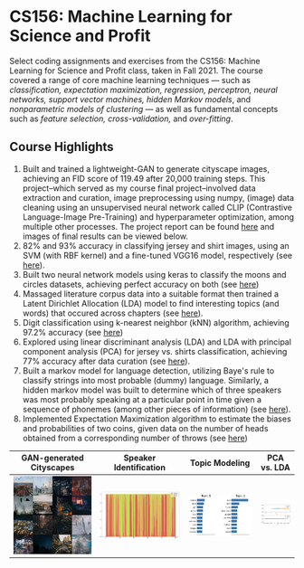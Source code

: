 # CS156: Machine Learning for Science and Profit
Select coding assignments and exercises from the CS156: Machine Learning for Science and Profit class, taken in Fall 2021. The course covered a range of core machine learning techniques — such as *classification, expectation maximization, regression, perceptron, neural networks, support vector machines, hidden Markov models*, and *nonparametric models of clustering* — as well as fundamental concepts such as *feature selection, cross-validation,* and *over-fitting*.

Course Highlights
------------
1. Built and trained a lightweight-GAN to generate cityscape images, achieving an FID score of 119.49 after 20,000 training steps. This project–which served as my course final project–involved data extraction and curation, image preprocessing using numpy, (image) data cleaning using an unsupervised neural network called CLIP (Contrastive Language-Image Pre-Training) and hyperparameter optimization, among multiple other processes. The project report can be found [here](https://github.com/KoredeAkande/CS156-Machine-Learning-for-Science-and-Profit/blob/main/-Final%20Project%20GAN%20Cityscapes/CS156%20Final%20GAN%20Cityscapes.pdf) and images of final results can be viewed below.
2. 82% and 93% accuracy in classifying jersey and shirt images, using an SVM (with RBF kernel) and a fine-tuned VGG16 model, respectively (see [here](https://github.com/KoredeAkande/CS156-Machine-Learning-for-Science-and-Profit/blob/main/A6-%20SVM%20vs%20VGG16%20(Fashion%202.0).ipynb)).
3. Built two neural network models using keras to classify the moons and circles datasets, achieving perfect accuracy on both (see [here](https://github.com/KoredeAkande/CS156-Machine-Learning-for-Science-and-Profit/blob/main/Exc11-%20Feedforward%20Neural%20Networks.ipynb))
4. Massaged literature corpus data into a suitable format then trained a Latent Dirichlet Allocation (LDA) model to find interesting topics (and words) that occured across chapters (see [here](https://github.com/KoredeAkande/CS156-Machine-Learning-for-Science-and-Profit/blob/main/Exc14-%20Topic%20Modeling%20with%20LDA.ipynb)).
5. Digit classification using k-nearest neighbor (kNN) algorithm, achieving 97.2% accuracy (see [here](https://github.com/KoredeAkande/CS156-Machine-Learning-for-Science-and-Profit/blob/main/A1-%20Linear%20Regression%20%26%20KNN/Moores%20Law%20%26%20MNIST%20Digits.ipynb))
6. Explored using linear discriminant analysis (LDA) and LDA with principal component analysis (PCA) for jersey vs. shirts classification, achieving 77% accuracy after data curation (see [here](https://github.com/KoredeAkande/CS156-Machine-Learning-for-Science-and-Profit/blob/main/Ex4-%20PCA%20%26%20LDA.ipynb)).
7. Built a markov model for language detection, utilizing Baye's rule to classify strings into most probable (dummy) language. Similarly, a hidden markov model was built to determine which of three speakers was most probably speaking at a particular point in time given a sequence of phonemes (among other pieces of information) (see [here](https://github.com/KoredeAkande/CS156-Machine-Learning-for-Science-and-Profit/blob/main/A7-%20Hidden%20Markov%20Model%20for%20Speech%20Recognition.ipynb)).
8. Implemented Expectation Maximization algorithm to estimate the biases and probabilities of two coins, given data on the number of heads obtained from a corresponding number of throws (see [here](https://github.com/KoredeAkande/CS156-Machine-Learning-for-Science-and-Profit/blob/main/Ex7-%20Expectation%20Maximization.ipynb))

GAN-generated Cityscapes   |  Speaker Identification | Topic Modeling | PCA vs. LDA 
:-------------------------:|:-------------------------:|:-------------------------:|:-------------------------:
![GAN Cityscapes](figures/gan_cityscapes.jpeg?)  |  ![Speaker Identification](figures/hmm.png?raw=true "Title") | ![Topic Modeling](figures/latent_dirichlet_allocation.png?raw=true "Title") | ![PCA vs LDA](figures/pca_vs_lda.png?raw=true "Title") 







